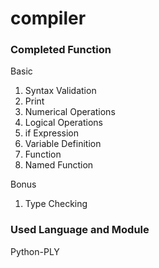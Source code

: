 # compiler

### Completed Function

Basic
1. Syntax Validation 
2. Print    
3. Numerical Operations 
4. Logical Operations    
5. if Expression 
6. Variable Definition        
7. Function 
8. Named Function

Bonus
1. Type Checking

### Used Language and Module
Python-PLY